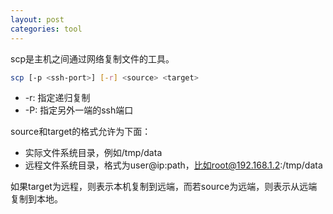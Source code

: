 ```yaml
---
layout: post
categories: tool
---
```


scp是主机之间通过网络复制文件的工具。

```sh
scp [-p <ssh-port>] [-r] <source> <target>
```

- -r: 指定递归复制
- -P: 指定另外一端的ssh端口

source和target的格式允许为下面：

- 实际文件系统目录，例如/tmp/data
- 远程文件系统目录，格式为user@ip:path，比如root@192.168.1.2:/tmp/data

如果target为远程，则表示本机复制到远端，而若source为远端，则表示从远端复制到本地。